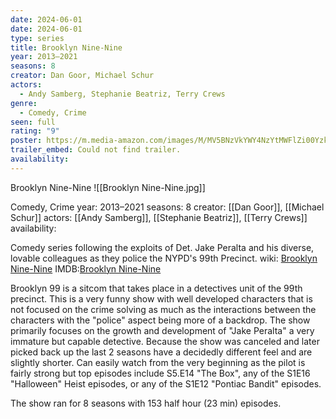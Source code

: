 ```yaml
---
date: 2024-06-01
date: 2024-06-01
type: series
title: Brooklyn Nine-Nine
year: 2013–2021
seasons: 8
creator: Dan Goor, Michael Schur
actors:
  - Andy Samberg, Stephanie Beatriz, Terry Crews
genre:
  - Comedy, Crime
seen: full
rating: "9"
poster: https://m.media-amazon.com/images/M/MV5BNzVkYWY4NzYtMWFlZi00YzkwLThhZDItZjcxYTU4ZTMzMDZmXkEyXkFqcGdeQXVyODUxOTU0OTg@._V1_SX300.jpg
trailer_embed: Could not find trailer.
availability:
---
```

Brooklyn Nine-Nine
![[Brooklyn Nine-Nine.jpg]]

Comedy, Crime
year: 2013–2021
seasons: 8
creator: [[Dan Goor]], [[Michael Schur]]
actors: [[Andy Samberg]], [[Stephanie Beatriz]], [[Terry Crews]]
availability:

Comedy series following the exploits of Det. Jake Peralta and his diverse, lovable colleagues as they police the NYPD's 99th Precinct.
wiki: [Brooklyn Nine-Nine](https://en.wikipedia.org/wiki/Brooklyn_Nine-Nine)
IMDB:[Brooklyn Nine-Nine](https://www.imdb.com/title/tt2467372/?ref_=fn_al_tt_1)


Brooklyn 99 is a sitcom that takes place in a detectives unit of the 99th precinct. This is a very funny show with well developed characters that is not focused on the crime solving as much as the interactions between the characters with the "police" aspect being more of a backdrop. The show primarily focuses on the growth and development of "Jake Peralta" a very immature but capable detective. Because the show was canceled and later picked back up the last 2 seasons have a decidedly different feel and are slightly shorter. Can easily watch from the very beginning as the pilot is fairly strong but top episodes include S5.E14 "The Box", any of the S1E16 "Halloween" Heist episodes, or any of the S1E12 "Pontiac Bandit" episodes. 

The show ran for 8 seasons with 153 half hour (23 min) episodes.